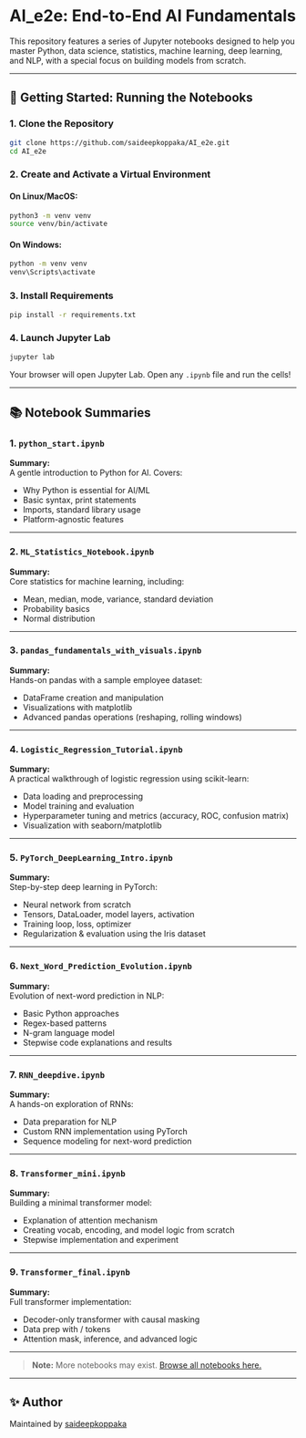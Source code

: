 # AI_e2e: End-to-End AI Fundamentals

This repository features a series of Jupyter notebooks designed to help you master Python, data science, statistics, machine learning, deep learning, and NLP, with a special focus on building models from scratch.

---

## 🚀 Getting Started: Running the Notebooks

### 1. Clone the Repository

```bash
git clone https://github.com/saideepkoppaka/AI_e2e.git
cd AI_e2e
```

### 2. Create and Activate a Virtual Environment

#### On **Linux/MacOS**:
```bash
python3 -m venv venv
source venv/bin/activate
```

#### On **Windows**:
```bash
python -m venv venv
venv\Scripts\activate
```

### 3. Install Requirements

```bash
pip install -r requirements.txt
```

### 4. Launch Jupyter Lab

```bash
jupyter lab
```

Your browser will open Jupyter Lab. Open any `.ipynb` file and run the cells!

---

## 📚 Notebook Summaries

### 1. `python_start.ipynb`
**Summary:**  
A gentle introduction to Python for AI. Covers:
- Why Python is essential for AI/ML
- Basic syntax, print statements
- Imports, standard library usage
- Platform-agnostic features

---

### 2. `ML_Statistics_Notebook.ipynb`
**Summary:**  
Core statistics for machine learning, including:
- Mean, median, mode, variance, standard deviation
- Probability basics
- Normal distribution

---

### 3. `pandas_fundamentals_with_visuals.ipynb`
**Summary:**  
Hands-on pandas with a sample employee dataset:
- DataFrame creation and manipulation
- Visualizations with matplotlib
- Advanced pandas operations (reshaping, rolling windows)

---

### 4. `Logistic_Regression_Tutorial.ipynb`
**Summary:**  
A practical walkthrough of logistic regression using scikit-learn:
- Data loading and preprocessing
- Model training and evaluation
- Hyperparameter tuning and metrics (accuracy, ROC, confusion matrix)
- Visualization with seaborn/matplotlib

---

### 5. `PyTorch_DeepLearning_Intro.ipynb`
**Summary:**  
Step-by-step deep learning in PyTorch:
- Neural network from scratch
- Tensors, DataLoader, model layers, activation
- Training loop, loss, optimizer
- Regularization & evaluation using the Iris dataset

---

### 6. `Next_Word_Prediction_Evolution.ipynb`
**Summary:**  
Evolution of next-word prediction in NLP:
- Basic Python approaches
- Regex-based patterns
- N-gram language model
- Stepwise code explanations and results

---

### 7. `RNN_deepdive.ipynb`
**Summary:**  
A hands-on exploration of RNNs:
- Data preparation for NLP
- Custom RNN implementation using PyTorch
- Sequence modeling for next-word prediction

---

### 8. `Transformer_mini.ipynb`
**Summary:**  
Building a minimal transformer model:
- Explanation of attention mechanism
- Creating vocab, encoding, and model logic from scratch
- Stepwise implementation and experiment

---

### 9. `Transformer_final.ipynb`
**Summary:**  
Full transformer implementation:
- Decoder-only transformer with causal masking
- Data prep with <sos>/<eos> tokens
- Attention mask, inference, and advanced logic

---

> **Note:** More notebooks may exist. [Browse all notebooks here.](https://github.com/saideepkoppaka/AI_e2e/search?q=extension%3Aipynb&type=code)

---

## ✨ Author

Maintained by [saideepkoppaka](https://github.com/saideepkoppaka)
